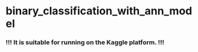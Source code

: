 # binary_classification_with_ann_model

### !!! It is suitable for running on the Kaggle platform. !!!
